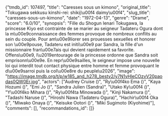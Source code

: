 {"tmdb_id": 107497, "title": "Caresses sous un kimono", "original_title": "Tokugawa sekkusu kinshi-rei: shikij\u00f4 daimy\u00f4", "slug_title": "caresses-sous-un-kimono", "date": "1972-04-13", "genre": "Drame", "score": "6.0/10", "synopsis": "Fille du Shogun Ienari Tokugawa, la princesse Kiyo est contrainte de se marier au seigneur Tadateru Ogura dont la m\u00e9connaissance des femmes provoque de nombreux conflits au sein du couple. Pour am\u00e9liorer ses prouesses sexuelles et honorer son \u00e9pouse, Tadateru est initi\u00e9 par Sandra, la fille d'un missionnaire fran\u00e7ais qui devient rapidement sa favorite. Offens\u00e9, l\u2019entourage de la princesse ordonne que Sandra soit emprisonn\u00e9e. En repr\u00e9sailles, le seigneur impose une nouvelle loi qui interdit tout contact physique entre homme et femme provoquant le d\u00e9sarroi puis la col\u00e8re du peuple\u2026", "image": "https://image.tmdb.org/t/p/w185_and_h278_bestv2/y7N1vHleCOzvV20paodas0QW0Er.jpg", "actors": ["Audrey Cruise ()", "Ry\u00f4ko Ema ()", "Kaya Hozumi ()", "Emi Jo ()", "Sandra Julien (Sandra)", "Utako Ky\u00f4 ()", "Y\u00f4ko Mihara ()", "Ry\u00f4ta Minowada ()", "Kinji Nakamura ()", "Tadashi Naruse ()", "Hiroshi Nawa (Tadateru Ogura)", "Hachir\u00f4 Oka ()", "Miwako Onaya ()", "Keisuke Ootori ()", "Miki Sugimoto (Kiyohime)"], "comments": [], "recommandations_id": []}